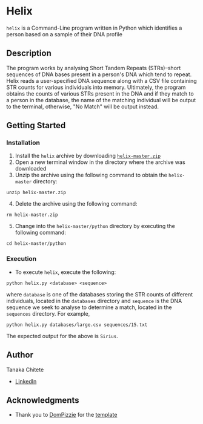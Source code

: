 # Helix

```helix``` is a Command-Line program written in Python which identifies a person based on a sample of their DNA profile

## Description

The program works by analysing Short Tandem Repeats (STRs)–short sequences of DNA bases present in a person's DNA which
tend to repeat. Helix reads a user-specified DNA sequence along with a CSV file containing STR counts for various individuals
into memory. Ultimately, the program obtains the counts of various STRs present in the DNA and if they match to a person in
the database, the name of the matching individual will be output to the terminal, otherwise, "No Match" will be output instead. 

## Getting Started

### Installation

1. Install the ```helix``` archive by downloading [```helix-master.zip```](https://github.com/tchitete1/helix/archive/master.zip)
2. Open a new terminal window in the directory where the archive was downloaded
3. Unzip the archive using the following command to obtain the ```helix-master``` directory:
```
unzip helix-master.zip
```
4. Delete the archive using the following command:
```
rm helix-master.zip
```
5. Change into the ```helix-master/python``` directory by executing the following command:
```
cd helix-master/python
```

### Execution

* To execute ```helix```, execute the following:
```
python helix.py <database> <sequence>
```
where ```database``` is one of the databases storing the STR counts of different individuals, located in the ```databases``` 
directory and ```sequence``` is the DNA sequence we seek to analyse to determine a match, located in the ```sequences``` directory. For example,
```
python helix.py databases/large.csv sequences/15.txt
```
The expected output for the above is ```Sirius```.

## Author

Tanaka Chitete
* [LinkedIn](https://www.linkedin.com/in/tanaka-chitete/)

## Acknowledgments

* Thank you to [DomPizzie](https://github.com/DomPizzie) for the [template](https://gist.github.com/DomPizzie/7a5ff55ffa9081f2de27c315f5018afc)
